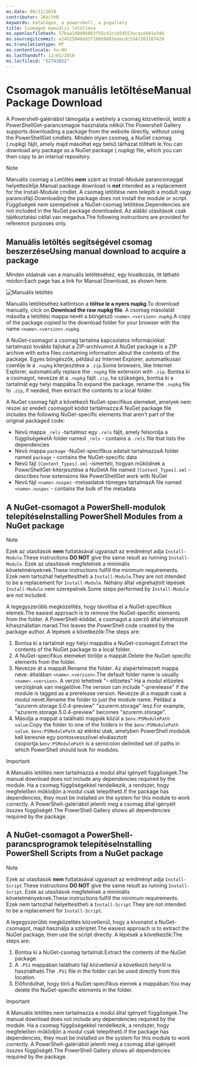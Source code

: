 ```yaml
---
ms.date: 09/11/2018
contributor: JKeithB
keywords: katalógus, a powershell, a psgallery
title: Csomagok manuális letöltése
ms.openlocfilehash: 57baa14089b803f58c42ccb54553ecace841e34b
ms.sourcegitcommit: e24525046dd37166b9d83eeecdc534726316f429
ms.translationtype: MT
ms.contentlocale: hu-HU
ms.lasthandoff: 12/01/2018
ms.locfileid: "52742822"
---
```

# <a name="manual-package-download"></a><span data-ttu-id="6ddf1-103">Csomagok manuális letöltése</span><span class="sxs-lookup"><span data-stu-id="6ddf1-103">Manual Package Download</span></span>

<span data-ttu-id="6ddf1-104">A Powershell-galériából támogatja a webhely a csomag közvetlenül, letölti a PowerShellGet-parancsmagok használata nélkül.</span><span class="sxs-lookup"><span data-stu-id="6ddf1-104">The Powershell Gallery supports downloading a package from the website directly, without using the PowerShellGet cmdlets.</span></span> <span data-ttu-id="6ddf1-105">Minden olyan csomag, a NuGet csomag (.nupkg) fájlt, amely majd másolhat egy belső tárházat töltheti le.</span><span class="sxs-lookup"><span data-stu-id="6ddf1-105">You can download any package as a NuGet package (.nupkg) file, which you can then copy to an internal repository.</span></span>

> [!NOTE]
> <span data-ttu-id="6ddf1-106">Manuális csomag a Letöltés **nem** szánt az Install-Module parancsmaggal helyettesítője.</span><span class="sxs-lookup"><span data-stu-id="6ddf1-106">Manual package download is **not** intended as a replacement for the Install-Module cmdlet.</span></span>
> <span data-ttu-id="6ddf1-107">A csomag letöltése nem telepíti a modult vagy parancsfájl.</span><span class="sxs-lookup"><span data-stu-id="6ddf1-107">Downloading the package does not install the module or script.</span></span> <span data-ttu-id="6ddf1-108">Függőségek nem szerepelnek a NuGet-csomag letöltése.</span><span class="sxs-lookup"><span data-stu-id="6ddf1-108">Dependencies are not included in the NuGet package downloaded.</span></span> <span data-ttu-id="6ddf1-109">Az alábbi utasítások csak tájékoztatási céllal van megadva.</span><span class="sxs-lookup"><span data-stu-id="6ddf1-109">The following instructions are provided for reference purposes only.</span></span>

## <a name="using-manual-download-to-acquire-a-package"></a><span data-ttu-id="6ddf1-110">Manuális letöltés segítségével csomag beszerzése</span><span class="sxs-lookup"><span data-stu-id="6ddf1-110">Using manual download to acquire a package</span></span>

<span data-ttu-id="6ddf1-111">Minden oldalnak van a manuális letöltéséhez, egy hivatkozás, itt látható módon:</span><span class="sxs-lookup"><span data-stu-id="6ddf1-111">Each page has a link for Manual Download, as shown here:</span></span>

![Manuális letöltés](../../Images/packagedisplaypagewithpseditions.png)

<span data-ttu-id="6ddf1-113">Manuális letöltéséhez kattintson a **töltse le a nyers nupkg**.</span><span class="sxs-lookup"><span data-stu-id="6ddf1-113">To download manually, click on **Download the raw nupkg file**.</span></span> <span data-ttu-id="6ddf1-114">A csomag másolatát másolta a letöltési mappa nevét a böngésző `<name>.<version>.nupkg`.</span><span class="sxs-lookup"><span data-stu-id="6ddf1-114">A copy of the package copied to the download folder for your browser with the name `<name>.<version>.nupkg`.</span></span>

<span data-ttu-id="6ddf1-115">A NuGet-csomagot a csomag tartalma kapcsolatos információkat tartalmazó további fájlokat a ZIP-archívumot.</span><span class="sxs-lookup"><span data-stu-id="6ddf1-115">A NuGet package is a ZIP archive with extra files containing information about the contents of the package.</span></span> <span data-ttu-id="6ddf1-116">Egyes böngészők, például az Internet Explorer, automatikusan cserélje le a `.nupkg` kiterjesztése a `.zip`.</span><span class="sxs-lookup"><span data-stu-id="6ddf1-116">Some browsers, like Internet Explorer, automatically replace the `.nupkg` file extension with `.zip`.</span></span> <span data-ttu-id="6ddf1-117">Bontsa ki a csomagot, nevezze át a `.nupkg` fájlt `.zip`, ha szükséges, bontsa ki a tartalmát egy helyi mappába.</span><span class="sxs-lookup"><span data-stu-id="6ddf1-117">To expand the package, rename the `.nupkg` file to `.zip`, if needed, then extract the contents to a local folder.</span></span>

<span data-ttu-id="6ddf1-118">A NuGet csomag fájlt a következő NuGet-specifikus elemeket, amelyek nem részei az eredeti csomagolt kódot tartalmazza:</span><span class="sxs-lookup"><span data-stu-id="6ddf1-118">A NuGet package file includes the following NuGet-specific elements that aren't part of the original packaged code:</span></span>

- <span data-ttu-id="6ddf1-119">Nevű mappa `_rels` -tartalmaz egy `.rels` fájlt, amely felsorolja a függőségeket</span><span class="sxs-lookup"><span data-stu-id="6ddf1-119">A folder named `_rels` - contains a `.rels` file that lists the dependencies</span></span>
- <span data-ttu-id="6ddf1-120">Nevű mappa `package` -NuGet-specifikus adatait tartalmazza</span><span class="sxs-lookup"><span data-stu-id="6ddf1-120">A folder named `package` - contains the NuGet-specific data</span></span>
- <span data-ttu-id="6ddf1-121">Nevű fájl `[Content_Types].xml` -ismerteti, hogyan működnek a PowerShellGet-kiterjesztése a NuGet</span><span class="sxs-lookup"><span data-stu-id="6ddf1-121">A file named `[Content_Types].xml` - describes how extensions like PowerShellGet work with NuGet</span></span>
- <span data-ttu-id="6ddf1-122">Nevű fájl `<name>.nuspec` -metaadatok tömeges tartalmaz</span><span class="sxs-lookup"><span data-stu-id="6ddf1-122">A file named `<name>.nuspec` - contains the bulk of the metadata</span></span>

## <a name="installing-powershell-modules-from-a-nuget-package"></a><span data-ttu-id="6ddf1-123">A NuGet-csomagot a PowerShell-modulok telepítése</span><span class="sxs-lookup"><span data-stu-id="6ddf1-123">Installing PowerShell Modules from a NuGet package</span></span>

> [!NOTE]
> <span data-ttu-id="6ddf1-124">Ezek az utasítások **nem** futtatásával ugyanazt az eredményt adja `Install-Module`.</span><span class="sxs-lookup"><span data-stu-id="6ddf1-124">These instructions **DO NOT** give the same result as running `Install-Module`.</span></span> <span data-ttu-id="6ddf1-125">Ezek az utasítások megfelelnek a minimális követelményeknek.</span><span class="sxs-lookup"><span data-stu-id="6ddf1-125">These instructions fulfill the minimum requirements.</span></span> <span data-ttu-id="6ddf1-126">Ezek nem tartozhat helyettesítheti a `Install-Module`.</span><span class="sxs-lookup"><span data-stu-id="6ddf1-126">They are not intended to be a replacement for `Install-Module`.</span></span> <span data-ttu-id="6ddf1-127">Néhány által végrehajtott lépések `Install-Module` nem szerepelnek.</span><span class="sxs-lookup"><span data-stu-id="6ddf1-127">Some steps performed by `Install-Module` are not included.</span></span>

<span data-ttu-id="6ddf1-128">A legegyszerűbb megközelítés, hogy távolítsa el a NuGet-specifikus elemek.</span><span class="sxs-lookup"><span data-stu-id="6ddf1-128">The easiest approach is to remove the NuGet-specific elements from the folder.</span></span> <span data-ttu-id="6ddf1-129">A PowerShell-kóddal, a csomagot a szerző által létrehozott kihasználatlan marad.</span><span class="sxs-lookup"><span data-stu-id="6ddf1-129">This leaves the PowerShell code created by the package author.</span></span> <span data-ttu-id="6ddf1-130">A lépések a következők:</span><span class="sxs-lookup"><span data-stu-id="6ddf1-130">The steps are:</span></span>

1. <span data-ttu-id="6ddf1-131">Bontsa ki a tartalmát egy helyi mappába a NuGet-csomagot.</span><span class="sxs-lookup"><span data-stu-id="6ddf1-131">Extract the contents of the NuGet package to a local folder.</span></span>
2. <span data-ttu-id="6ddf1-132">A NuGet-specifikus elemeket törölje a mappát.</span><span class="sxs-lookup"><span data-stu-id="6ddf1-132">Delete the NuGet-specific elements from the folder.</span></span>
3. <span data-ttu-id="6ddf1-133">Nevezze át a mappát.</span><span class="sxs-lookup"><span data-stu-id="6ddf1-133">Rename the folder.</span></span> <span data-ttu-id="6ddf1-134">Az alapértelmezett mappa neve: általában `<name>.<version>`.</span><span class="sxs-lookup"><span data-stu-id="6ddf1-134">The default folder name is usually `<name>.<version>`.</span></span> <span data-ttu-id="6ddf1-135">A verzió lehetnek "– előzetes" Ha a modul előzetes verziójának van megjelölve.</span><span class="sxs-lookup"><span data-stu-id="6ddf1-135">The version can include "-prerelease" if the module is tagged as a prerelease version.</span></span> <span data-ttu-id="6ddf1-136">Nevezze át a mappát csak a modul nevét.</span><span class="sxs-lookup"><span data-stu-id="6ddf1-136">Rename the folder to just the module name.</span></span> <span data-ttu-id="6ddf1-137">Például a "azurerm.storage.5.0.4-preview" "azurerm.storage" lesz.</span><span class="sxs-lookup"><span data-stu-id="6ddf1-137">For example, "azurerm.storage.5.0.4-preview" becomes "azurerm.storage".</span></span>
4. <span data-ttu-id="6ddf1-138">Másolja a mappát a található mappák közül a `$env:PSModulePath value`.</span><span class="sxs-lookup"><span data-stu-id="6ddf1-138">Copy the folder to one of the folders in the `$env:PSModulePath value`.</span></span> <span data-ttu-id="6ddf1-139">`$env:PSModulePath` az elérési utak, amelyben PowerShell modulok kell keresnie egy pontosvesszővel elválasztott csoportja.</span><span class="sxs-lookup"><span data-stu-id="6ddf1-139">`$env:PSModulePath` is a semicolon delimited set of paths in which PowerShell should look for modules.</span></span>

> [!IMPORTANT]
> <span data-ttu-id="6ddf1-140">A Manuális letöltés nem tartalmazza a modul által igényelt függőségek.</span><span class="sxs-lookup"><span data-stu-id="6ddf1-140">The manual download does not include any dependencies required by the module.</span></span> <span data-ttu-id="6ddf1-141">Ha a csomag függőségekkel rendelkezik, a rendszer, hogy megfelelően működjön a modul csak telepíthető.</span><span class="sxs-lookup"><span data-stu-id="6ddf1-141">If the package has dependencies, they must be installed on the system for this module to work correctly.</span></span> <span data-ttu-id="6ddf1-142">A PowerShell-galériából jeleníti meg a csomag által igényelt összes függőségét.</span><span class="sxs-lookup"><span data-stu-id="6ddf1-142">The PowerShell Gallery shows all dependencies required by the package.</span></span>

## <a name="installing-powershell-scripts-from-a-nuget-package"></a><span data-ttu-id="6ddf1-143">A NuGet-csomagot a PowerShell-parancsprogramok telepítése</span><span class="sxs-lookup"><span data-stu-id="6ddf1-143">Installing PowerShell Scripts from a NuGet package</span></span>

> [!NOTE]
> <span data-ttu-id="6ddf1-144">Ezek az utasítások **nem** futtatásával ugyanazt az eredményt adja `Install-Script`.</span><span class="sxs-lookup"><span data-stu-id="6ddf1-144">These instructions **DO NOT** give the same result as running `Install-Script`.</span></span> <span data-ttu-id="6ddf1-145">Ezek az utasítások megfelelnek a minimális követelményeknek.</span><span class="sxs-lookup"><span data-stu-id="6ddf1-145">These instructions fulfill the minimum requirements.</span></span> <span data-ttu-id="6ddf1-146">Ezek nem tartozhat helyettesítheti a `Install-Script`.</span><span class="sxs-lookup"><span data-stu-id="6ddf1-146">They are not intended to be a replacement for `Install-Script`.</span></span>

<span data-ttu-id="6ddf1-147">A legegyszerűbb megközelítés közvetlenül, hogy a kivonatot a NuGet-csomagot, majd használja a szkriptet.</span><span class="sxs-lookup"><span data-stu-id="6ddf1-147">The easiest approach is to extract the NuGet package, then use the script directly.</span></span> <span data-ttu-id="6ddf1-148">A lépések a következők:</span><span class="sxs-lookup"><span data-stu-id="6ddf1-148">The steps are:</span></span>

1. <span data-ttu-id="6ddf1-149">Bontsa ki a NuGet-csomag tartalmát.</span><span class="sxs-lookup"><span data-stu-id="6ddf1-149">Extract the contents of the NuGet package.</span></span>
2. <span data-ttu-id="6ddf1-150">A `.PS1` mappában található fájl közvetlenül a következő helyről is használható.</span><span class="sxs-lookup"><span data-stu-id="6ddf1-150">The `.PS1` file in the folder can be used directly from this location.</span></span>
3. <span data-ttu-id="6ddf1-151">Előfordulhat, hogy törli a NuGet-specifikus elemek a mappában.</span><span class="sxs-lookup"><span data-stu-id="6ddf1-151">You may delete the NuGet-specific elements in the folder.</span></span>

> [!IMPORTANT]
> <span data-ttu-id="6ddf1-152">A Manuális letöltés nem tartalmazza a modul által igényelt függőségek.</span><span class="sxs-lookup"><span data-stu-id="6ddf1-152">The manual download does not include any dependencies required by the module.</span></span> <span data-ttu-id="6ddf1-153">Ha a csomag függőségekkel rendelkezik, a rendszer, hogy megfelelően működjön a modul csak telepíthető.</span><span class="sxs-lookup"><span data-stu-id="6ddf1-153">If the package has dependencies, they must be installed on the system for this module to work correctly.</span></span> <span data-ttu-id="6ddf1-154">A PowerShell-galériából jeleníti meg a csomag által igényelt összes függőségét.</span><span class="sxs-lookup"><span data-stu-id="6ddf1-154">The PowerShell Gallery shows all dependencies required by the package.</span></span>
